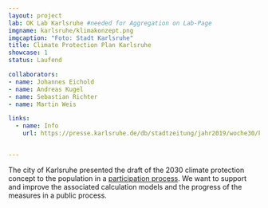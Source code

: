 ```yaml
---
layout: project
lab: OK Lab Karlsruhe #needed for Aggregation on Lab-Page
imgname: karlsruhe/klimakonzept.png
imgcaption: "Foto: Stadt Karlsruhe"
title: Climate Protection Plan Karlsruhe
showcase: 1
status: Laufend

collaborators:
- name: Johannes Eichold
- name: Andreas Kugel
- name: Sebastian Richter
- name: Martin Weis

links:
  - name: Info
    url: https://presse.karlsruhe.de/db/stadtzeitung/jahr2019/woche30/klimaschutzkonzept_2030_gehandelt_wird_bereits_jetzt.html


---
```


The city of Karlsruhe presented the draft of the 2030 climate protection concept to the population in a [participation process](https://beteiligung.karlsruhe.de/content/bbv/details/90/).
We want to support and improve the associated calculation models and the progress of the measures in a public process.

